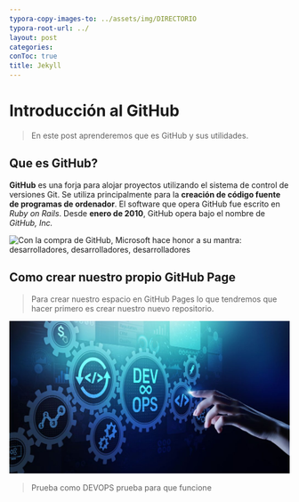 ```yaml
---
typora-copy-images-to: ../assets/img/DIRECTORIO
typora-root-url: ../
layout: post
categories: 
conToc: true
title: Jekyll
---
```


# Introducción al GitHub 



> En este post aprenderemos que es GitHub y sus utilidades.

## Que es GitHub?

**GitHub** es una forja para alojar proyectos utilizando el sistema de control de versiones Git. Se utiliza principalmente para la **creación de código fuente de programas de ordenador**. El software que opera GitHub  fue escrito en *Ruby on Rails*. Desde **enero de 2010**, GitHub opera bajo el  nombre de *GitHub, Inc.*

![Con la compra de GitHub, Microsoft hace honor a su mantra: desarrolladores,  desarrolladores, desarrolladores](https://i.blogs.es/4e5da4/github3/450_1000.jpg)



## Como crear nuestro propio GitHub Page

> Para crear nuestro espacio en GitHub Pages lo que tendremos que hacer primero es crear nuestro nuevo repositorio.





![devops](/assets/img/devops.jpg)



> Prueba como DEVOPS prueba para que funcione
